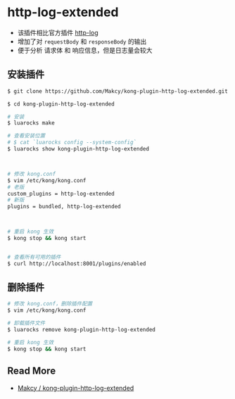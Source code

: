 # http-log-extended



- 该插件相比官方插件 [http-log](https://docs.konghq.com/hub/kong-inc/http-log/)
- 增加了对 `requestBody` 和 `responseBody` 的输出
- 便于分析 请求体 和 响应信息，但是日志量会较大



## 安装插件

```bash
$ git clone https://github.com/Makcy/kong-plugin-http-log-extended.git

$ cd kong-plugin-http-log-extended

# 安装
$ luarocks make

# 查看安装位置
# $ cat `luarocks config --system-config`
$ luarocks show kong-plugin-http-log-extended



# 修改 kong.conf
$ vim /etc/kong/kong.conf
# 老版
custom_plugins = http-log-extended
# 新版
plugins = bundled, http-log-extended



# 重启 kong 生效
$ kong stop && kong start


# 查看所有可用的插件
$ curl http://localhost:8001/plugins/enabled
```



## 删除插件

```bash
# 修改 kong.conf，删除插件配置
$ vim /etc/kong/kong.conf

# 卸载插件文件
$ luarocks remove kong-plugin-http-log-extended

# 重启 kong 生效
$ kong stop && kong start
```





## Read More

- [Makcy / kong-plugin-http-log-extended](https://github.com/Makcy/kong-plugin-http-log-extended)